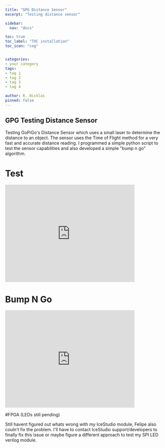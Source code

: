 ```yaml
---
title: "GPG Distance Sensor"
excerpt: "Testing distance sensor"

sidebar:
  nav: "docs"

toc: true
toc_label: "TOC installation"
toc_icon: "cog"


categories:
- your category
tags:
- tag 1
- tag 2
- tag 3
- tag 4

author: R. Nicklas
pinned: false
---
```



## GPG Testing Distance Sensor

Testing GoPiGo's Distance Sensor which uses a small laser to determine the distance to an object. The sensor uses the Time of Flight method for a very fast and accurate distance reading.
I programmed a simple python script to test the sensor capabilities and also developed a simple "bump n go" algorithm.


# Test

<iframe width="420" height="315" src="https://youtu.be/Tjxwd8zhaVg" frameborder="0" allowfullscreen></iframe>



# Bump N Go

<iframe width="420" height="315" src="https://youtu.be/keo7stQvjp4" frameborder="0" allowfullscreen></iframe>


#FPGA (LEDs still pending)

Still havent figured out whats wrong with my IceStudio module, Felipe also couln't fix the problem. I'll have to contact IceStudio support/developers to finally fix this issue or maybe figure a different approach to test my SPI LED verilog module. 